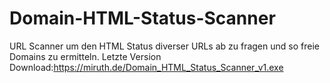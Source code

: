 # Domain-HTML-Status-Scanner
URL Scanner um den HTML Status diverser URLs ab zu fragen und so freie Domains zu ermitteln.
Letzte Version Download:https://miruth.de/Domain_HTML_Status_Scanner_v1.exe
